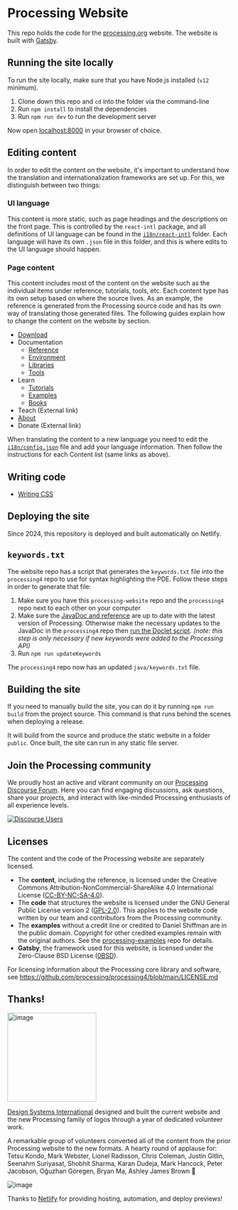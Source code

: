 # Processing Website

This repo holds the code for the [processing.org](https://processing.org) website. The website is built with [Gatsby](https://www.gatsbyjs.com/).

## Running the site locally

To run the site locally, make sure that you have Node.js installed (`v12` minimum).

1. Clone down this repo and `cd` into the folder via the command-line
2. Run `npm install` to install the dependencies
3. Run `npm run dev` to run the development server

Now open [localhost:8000](http://localhost:8000) in your browser of choice.

## Editing content

In order to edit the content on the website, it's important to understand how the translation and internationalization frameworks are set up. For this, we distinguish between two things:

### UI language

This content is more static, such as page headings and the descriptions on the front page. This is controlled by the `react-intl` package, and all definitions of UI language can be found in the [`i18n/react-intl`](/i18n/react-intl) folder. Each language will have its own `.json` file in this folder, and this is where edits to the UI language should happen.

### Page content

This content includes most of the content on the website such as the individual items under reference, tutorials, tools, etc. Each content type has its own setup based on where the source lives. As an example, the reference is generated from the Processing source code and has its own way of translating those generated files. The following guides explain how to change the content on the website by section.

- [Download](/docs/download.md)
- Documentation
  - [Reference](/docs/reference.md)
  - [Environment](/docs/markdown-pages.md)
  - [Libraries](/docs/libraries.md)
  - [Tools](/docs/tools.md)
- Learn
  - [Tutorials](/docs/tutorials.md)
  - [Examples](/docs/examples.md)
  - [Books](/docs/books.md)
- Teach (External link)
- [About](/docs/markdown-pages.md)
- Donate (External link)

When translating the content to a new language you need to edit the [`i18n/config.json`](/i18n/config.json) file and add your language information. Then follow the instructions for each Content list (same links as above).

## Writing code

- [Writing CSS](/docs/css.md)

## Deploying the site

Since 2024, this repository is deployed and built automatically on Netlify.

## `keywords.txt`

The website repo has a script that generates the `keywords.txt` file into the `processing4` repo to use for syntax highlighting the PDE. Follow these steps in order to generate that file:

1. Make sure you have this `processing-website` repo and the `processing4` repo next to each other on your computer
2. Make sure the [JavaDoc and reference](https://github.com/processing/processing-website/blob/main/docs/reference.md) are up to date with the latest version of Processing. Otherwise make the necessary updates to the JavaDoc in the `processing4` repo then [run the Doclet script](https://github.com/processing/processing-doclet/blob/main/README.md). _(note: this step is only necessary if new keywords were added to the Processing API)_
3. Run `npm run updateKeywords`

The `processing4` repo now has an updated `java/keywords.txt` file.

## Building the site

If you need to manually build the site, you can do it by running `npm run build` from the project source. This command is that runs behind the scenes when deploying a release.

It will build from the source and produce the static website in a folder `public`. Once built, the site can run in any static file server.

## Join the Processing community
We proudly host an active and vibrant community on our [Processing Discourse Forum](https://discourse.processing.org/). Here you can find engaging discussions, ask questions, share your projects, and interact with like-minded Processing enthusiasts of all experience levels.

[![Discourse Users](https://img.shields.io/discourse/users?server=https%3A%2F%2Fdiscourse.processing.org)](https://discourse.processing.org/)

## Licenses

The content and the code of the Processing website are separately licensed.

- The **content**, including the reference, is licensed under the Creative Commons Attribution-NonCommercial-ShareAlike 4.0 International License ([CC-BY-NC-SA-4.0](https://creativecommons.org/licenses/by-nc-sa/4.0/)).
- The **code** that structures the website is licensed under the GNU General Public License version 2 ([GPL-2.0](https://www.gnu.org/licenses/old-licenses/gpl-2.0.html)). This applies to the website code written by our team and contributors from the Processing community.
- The **examples** without a credit line or credited to Daniel Shiffman are in the public domain. Copyright for other credited examples remain with the original authors. See the [processing-examples](https://github.com/processing/processing-examples/) repo for details.
- **Gatsby**, the framework used for this website, is licensed under the Zero-Clause BSD License ([0BSD](https://opensource.org/license/0BSD)).

For licensing information about the Processing core library and software, see https://github.com/processing/processing4/blob/main/LICENSE.md

## Thanks!

<img width="200" alt="image" src="https://github.com/user-attachments/assets/4f4d55f1-6bb1-4657-a448-bac125e50a79">

[Design Systems International](https://designsystems.international/) designed and built the current website and the new Processing family of logos through a year of dedicated volunteer work. 

A remarkable group of volunteers converted all of the content from the prior Processing website to the new formats. A hearty round of applause for: Tetsu Kondo, Mark Webster, Lionel Radisson, Chris Coleman, Justin Gitlin, Seenahm Suriyasat, Shobhit Sharma, Karan Dudeja, Mark Hancock, Peter Jacobson, Oğuzhan Göregen, Bryan Ma, Ashley James Brown 💙

![image](https://github.com/user-attachments/assets/da687f3b-f839-4036-8d14-453b354ca40c)

Thanks to [Netlify](https://www.netlify.com/) for providing hosting, automation, and deploy previews!
